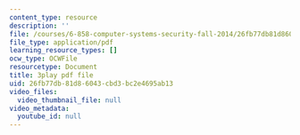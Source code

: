 ```yaml
---
content_type: resource
description: ''
file: /courses/6-858-computer-systems-security-fall-2014/26fb77db81d86043cbd3bc2e4695ab13_WG5UbMrUiLU.pdf
file_type: application/pdf
learning_resource_types: []
ocw_type: OCWFile
resourcetype: Document
title: 3play pdf file
uid: 26fb77db-81d8-6043-cbd3-bc2e4695ab13
video_files:
  video_thumbnail_file: null
video_metadata:
  youtube_id: null
---
```

